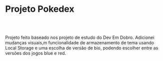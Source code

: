 <h1>Projeto Pokedex </h1>
<br>
<br>

Projeto feito baseado nos projeto de estudo do Dev Em Dobro. Adicionei mudanças visuais,m funcionalidade de armazenamento de tema usando Local Storage e uma escolha de versão de bio, podendo escolher entre as versões dos jogos blue e red.